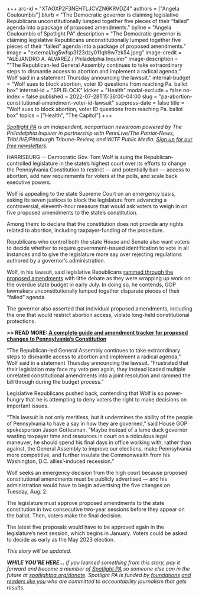 +++
arc-id = "XTAOXP2F3NEHTLJCVZN6KRVDZ4"
authors = ["Angela Couloumbis"]
blurb = "The Democratic governor is claiming legislative Republicans unconstitutionally lumped together five pieces of their “failed” agenda into a package of proposed amendments."
byline = "Angela Couloumbis of Spotlight PA"
description = "The Democratic governor is claiming legislative Republicans unconstitutionally lumped together five pieces of their “failed” agenda into a package of proposed amendments."
image = "external/bg5wfsp3123dzy011qh9w7zk54.jpeg"
image-credit = "ALEJANDRO A. ALVAREZ / Philadelphia Inquirer"
image-description = "“The Republican-led General Assembly continues to take extraordinary steps to dismantle access to abortion and implement a radical agenda,” Wolf said in a statement Thursday announcing the lawsuit."
internal-budget = "Wolf sues to block abortion, voter ID questions from reaching Pa. ballot box"
internal-id = "SPLBLOCK"
kicker = "Health"
modal-exclude = false
no-index = false
published = 2022-07-28T15:36:00-04:00
slug = "pa-abortion-constitutional-amendment-voter-id-lawsuit"
suppress-date = false
title = "Wolf sues to block abortion, voter ID questions from reaching Pa. ballot box"
topics = ["Health", "The Capitol"]
+++

<a href="https://www.spotlightpa.org/"><i>Spotlight PA</i></a><i> is an independent, nonpartisan newsroom powered by The Philadelphia Inquirer in partnership with PennLive/The Patriot-News, TribLIVE/Pittsburgh Tribune-Review, and WITF Public Media. </i><a href="https://www.spotlightpa.org/newsletters"><i>Sign up for our free newsletters</i></a><i>.</i>

HARRISBURG — Democratic Gov. Tom Wolf is suing the Republican-controlled legislature in the state’s highest court over its efforts to change the Pennsylvania Constitution to restrict — and potentially ban — access to abortion, add new requirements for voters at the polls, and scale back executive powers.

Wolf is appealing to the state Supreme Court on an emergency basis, asking its seven justices to block the legislature from advancing a controversial, eleventh-hour measure that would ask voters to weigh in on five proposed amendments to the state’s constitution.

Among them: to declare that the constitution does not provide any rights related to abortion, including taxpayer-funding of the procedure.

<script src="https://www.spotlightpa.org/embed.js" async></script><div data-spl-embed-version="1" data-spl-src="https://www.spotlightpa.org/embeds/newsletter/"></div>

Republicans who control both the state House and Senate also want voters to decide whether to require government-issued identification to vote in all instances and to give the legislature more say over rejecting regulations authored by a governor’s administration.

Wolf, in his lawsuit, said legislative Republicans <a href="https://www.spotlightpa.org/news/2022/07/pa-abortion-restrictions-constitutional-amendment-voter-id/">rammed through the proposed amendments</a> with little debate as they were wrapping up work on the overdue state budget in early July. In doing so, he contends, GOP lawmakers unconstitutionally lumped together disparate pieces of their “failed” agenda.

The governor also asserted that individual proposed amendments, including the one that would restrict abortion access, violate long-held constitutional protections.

<b>&gt;&gt; READ MORE:</b><a href="https://www.spotlightpa.org/news/2022/01/pennsylvania-constitution-amendments-tracker-complete-guide/"><b> A complete guide and amendment tracker for proposed changes to Pennsylvania’s Constitution</b></a>

“The Republican-led General Assembly continues to take extraordinary steps to dismantle access to abortion and implement a radical agenda,” Wolf said in a statement Thursday announcing the lawsuit. “Frustrated that their legislation may face my veto pen again, they instead loaded multiple unrelated constitutional amendments into a joint resolution and rammed the bill through during the budget process.”

Legislative Republicans pushed back, contending that Wolf is so power-hungry that he is attempting to deny voters the right to make decisions on important issues.

“This lawsuit is not only meritless, but it undermines the ability of the people of Pennsylvania to have a say in how they are governed,” said House GOP spokesperson Jason Gottesman. “Maybe instead of a lame duck governor wasting taxpayer time and resources in court on a ridiculous legal maneuver, he should spend his final days in office working with, rather than against, the General Assembly to improve our elections, make Pennsylvania more competitive, and further insulate the Commonwealth from his Washington, D.C. allies’-induced recession.”

<script src="https://www.spotlightpa.org/embed.js" async></script><div data-spl-embed-version="1" data-spl-src="https://www.spotlightpa.org/embeds/donate/"></div>

Wolf seeks an emergency decision from the high court because proposed constitutional amendments must be publicly advertised — and his administration would have to begin advertising the five changes on Tuesday, Aug. 2.

The legislature must approve proposed amendments to the state constitution in two consecutive two-year sessions before they appear on the ballot. Then, voters make the final decision.

The latest five proposals would have to be approved again in the legislature’s next session, which begins in January. Voters could be asked to decide as early as the May 2023 election.

<i>This story will be updated.</i>

<i><b>WHILE YOU’RE HERE...</b></i><i> If you learned something from this story, pay it forward and become a member of </i><a href="https://www.spotlightpa.org/"><i>Spotlight PA</i></a><i> so someone else can in the future at </i><a href="http://spotlightpa.org/donate"><i>spotlightpa.org/donate</i></a><i>. Spotlight PA is funded by</i><a href="https://www.spotlightpa.org/support"><i> foundations</i></a><i> </i><a href="https://www.spotlightpa.org/support"><i>and readers like you</i></a><i> who are committed to accountability journalism that gets results.</i>
